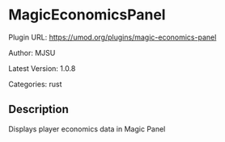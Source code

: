 # MagicEconomicsPanel

Plugin URL: https://umod.org/plugins/magic-economics-panel

Author: MJSU

Latest Version: 1.0.8

Categories: rust

## Description

Displays player economics data in Magic Panel
